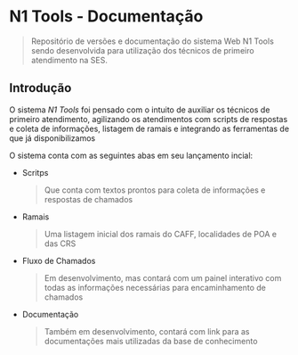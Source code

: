 # N1 Tools - Documentação
> Repositório de versões e documentação do sistema Web N1 Tools sendo desenvolvida para utilização dos técnicos de primeiro atendimento na SES.

## Introdução

O sistema _N1 Tools_ foi pensado com o intuito de auxiliar os técnicos de primeiro atendimento, agilizando os atendimentos com scripts de respostas e coleta de informações, listagem de ramais e integrando as ferramentas de que já disponibilizamos

O sistema conta com as seguintes abas em seu lançamento incial:

- Scritps
	
	> Que conta com textos prontos para coleta de informações e respostas de chamados

- Ramais
	
	> Uma listagem inicial dos ramais do CAFF, localidades de POA e das CRS

- Fluxo de Chamados

	> Em desenvolvimento, mas contará com um painel interativo com todas as informações necessárias para encaminhamento de chamados

- Documentação

	> Também em desenvolvimento, contará com link para as documentações mais utilizadas da base de conhecimento
